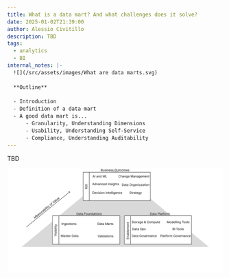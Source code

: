 ```yaml
---
title: What is a data mart? And what challenges does it solve?
date: 2025-01-02T21:39:00
author: Alessio Civitillo
description: TBD
tags:
  - analytics
  - BI
internal_notes: |-
  ![](/src/assets/images/What are data marts.svg)

  **Outline**

  - Introduction
  - Definition of a data mart
  - A good data mart is...
      - Granularity, Understanding Dimensions
      - Usability, Understanding Self-Service
      - Compliance, Understanding Auditability
---
```

TBD

![](/src/assets/images/candelete.svg)
